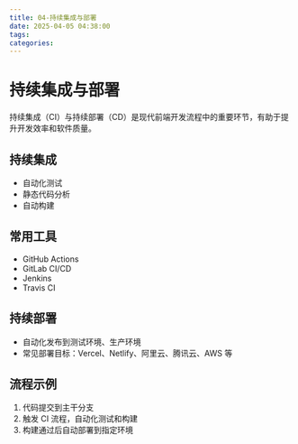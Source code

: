 ```yaml
---
title: 04-持续集成与部署
date: 2025-04-05 04:38:00
tags:
categories:
---
```


# 持续集成与部署

持续集成（CI）与持续部署（CD）是现代前端开发流程中的重要环节，有助于提升开发效率和软件质量。

## 持续集成

- 自动化测试
- 静态代码分析
- 自动构建

## 常用工具

- GitHub Actions
- GitLab CI/CD
- Jenkins
- Travis CI

## 持续部署

- 自动化发布到测试环境、生产环境
- 常见部署目标：Vercel、Netlify、阿里云、腾讯云、AWS 等

## 流程示例

1. 代码提交到主干分支
2. 触发 CI 流程，自动化测试和构建
3. 构建通过后自动部署到指定环境